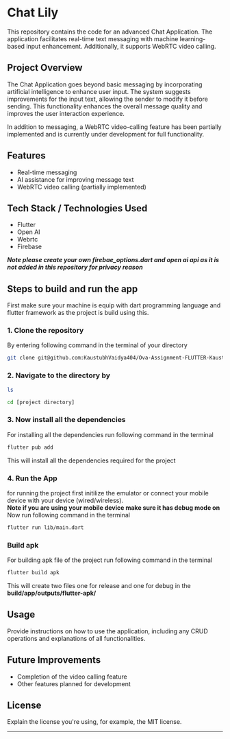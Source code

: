 # Chat Lily

This repository contains the code for an advanced Chat Application. The application facilitates real-time text messaging with machine learning-based input enhancement. Additionally, it supports WebRTC video calling.


## Project Overview

The Chat Application goes beyond basic messaging by incorporating artificial intelligence to enhance user input. The system suggests improvements for the input text, allowing the sender to modify it before sending. This functionality enhances the overall message quality and improves the user interaction experience.

In addition to messaging, a WebRTC video-calling feature has been partially implemented and is currently under development for full functionality.

## Features

- Real-time messaging
- AI assistance for improving message text
- WebRTC video calling (partially implemented)

## Tech Stack / Technologies Used

- Flutter
- Open AI
- Webrtc
- Firebase
  
***Note please create your own firebae_options.dart and open ai api as it is not added in this repository for privacy reason***

## Steps to build and run the app 

First make sure your machine is equip with dart programming language and flutter framework as the project is build using this.

### 1. Clone the repository 
By entering following command in the terminal of your directory
```bash
git clone git@github.com:KaustubhVaidya404/Ova-Assignment-FLUTTER-KaustubhVaidya404.git
```

### 2. Navigate to the directory by 
```bash
ls 
```
```bash
cd [project directory]
```

### 3. Now install all the dependencies 
For installing all the dependencies run following command in the terminal
```bash
flutter pub add
```
This will install all the dependencies required for the project

### 4. Run the App 
for running the project first initilize the emulator or connect your mobile device with your device (wired/wireless).  \
**Note if you are using your mobile device make sure it has debug mode on** \
Now run following command in the terminal
```bash
flutter run lib/main.dart
```

### Build apk
For building apk file of the project run following command in the terminal 
```bash
flutter build apk 
```
This will create two files one for release and one for debug in the **build/app/outputs/flutter-apk/** 

## Usage

Provide instructions on how to use the application, including any CRUD operations and explanations of all functionalities.

## Future Improvements

- Completion of the video calling feature
- Other features planned for development



## License

Explain the license you're using, for example, the MIT license.

---
